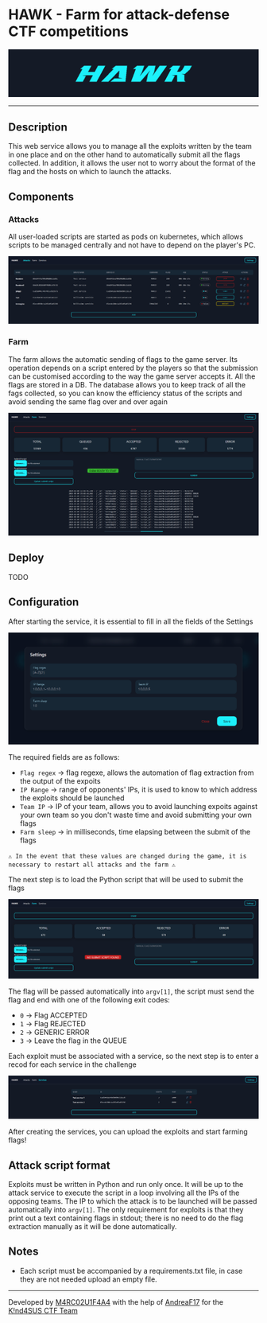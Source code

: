# HAWK - Farm for attack-defense CTF competitions 

![alt text](readme_img/hawk.png)

---

## Description

This web service allows you to manage all the exploits written by the team in one place and on the other hand to automatically submit all the flags collected. In addition, it allows the user not to worry about the format of the flag and the hosts on which to launch the attacks.

## Components

### Attacks
All user-loaded scripts are started as pods on kubernetes, which allows scripts to be managed centrally and not have to depend on the player's PC.

![](readme_img/attacks.png)

### Farm
The farm allows the automatic sending of flags to the game server. Its operation depends on a script entered by the players so that the submission can be customised according to the way the game server accepts it. All the flags are stored in a DB. The database allows you to keep track of all the fags collected, so you can know the efficiency status of the scripts and avoid sending the same flag over and over again

![](readme_img/farm_started.png)

## Deploy

TODO

## Configuration
After starting the service, it is essential to fill in all the fields of the Settings

![alt text](readme_img/settings.png)

The required fields are as follows:
- `Flag regex` -> flag regexe, allows the automation of flag extraction from the output of the expoits
- `IP Range` -> range of opponents' IPs, it is used to know to which address the exploits should be launched
- `Team IP` -> IP of your team, allows you to avoid launching expoits against your own team so you don't waste time and avoid submitting your own flags
- `Farm sleep` -> in milliseconds, time elapsing between the submit of the flags

`⚠️ In the event that these values are changed during the game, it is necessary to restart all attacks and the farm ⚠️`

The next step is to load the Python script that will be used to submit the flags

![alt text](readme_img/farm.png)

The flag will be passed automatically into `argv[1]`, the script must send the flag and end with one of the following exit codes:
- `0` -> Flag ACCEPTED
- `1` -> Flag REJECTED
- `2` -> GENERIC ERROR
- `3` -> Leave the flag in the QUEUE

Each exploit must be associated with a service, so the next step is to enter a recod for each service in the challenge

![alt text](readme_img/service.png)

After creating the services, you can upload the exploits and start farming flags!

## Attack script format

Exploits must be written in Python and run only once. It will be up to the attack service to execute the script in a loop involving all the IPs of the opposing teams. The IP to which the attack is to be launched will be passed automatically into `argv[1]`.
The only requirement for exploits is that they print out a text containing flags in stdout; there is no need to do the flag extraction manually as it will be done automatically.

## Notes
- Each script must be accompanied by a requirements.txt file, in case they are not needed upload an empty file.

---

Developed by [M4RC02U1F4A4](https://github.com/M4RC02U1F4A4) with the help of [AndreaF17](https://github.com/AndreaF17) for the [K!nd4SUS CTF Team](https://github.com/K1nd4SUS)